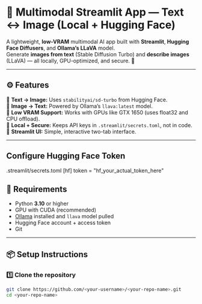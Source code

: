 # 🧠 Multimodal Streamlit App — Text ↔ Image (Local + Hugging Face)

A lightweight, **low-VRAM** multimodal AI app built with **Streamlit**, **Hugging Face Diffusers**, and **Ollama’s LLaVA** model.  
Generate **images from text** (Stable Diffusion Turbo) and **describe images** (LLaVA) — all locally, GPU-optimized, and secure. 🚀

---

## ⚙️ Features

🔹 **Text → Image:** Uses `stabilityai/sd-turbo` from Hugging Face.  
🔹 **Image → Text:** Powered by Ollama’s `llava:latest` model.  
🔹 **Low VRAM Support:** Works with GPUs like GTX 1650 (uses float32 and CPU offload).  
🔹 **Local + Secure:** Keeps API keys in `.streamlit/secrets.toml`, not in code.  
🔹 **Streamlit UI:** Simple, interactive two-tab interface.

---

## Configure Hugging Face Token
.streamlit/secrets.toml
[hf]
token = "hf_your_actual_token_here"



## 🧩 Requirements

- Python **3.10** or higher  
- GPU with CUDA (recommended)  
- [Ollama](https://ollama.com/download) installed and `llava` model pulled  
- Hugging Face account + access token  
- Git

---

## 📦 Setup Instructions

### 1️⃣ Clone the repository

```bash
git clone https://github.com/<your-username>/<your-repo-name>.git
cd <your-repo-name>
